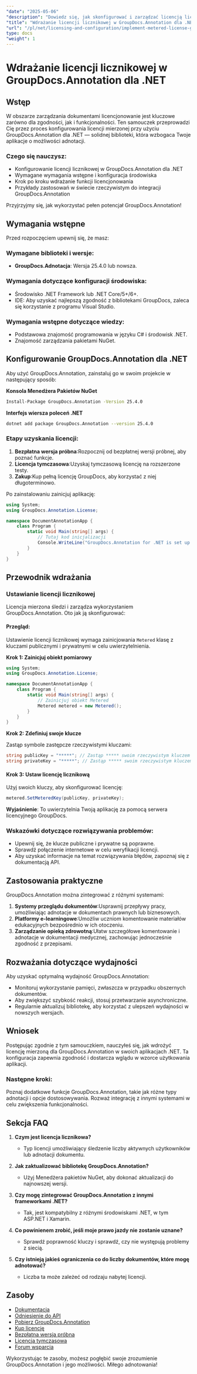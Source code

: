 ```yaml
---
"date": "2025-05-06"
"description": "Dowiedz się, jak skonfigurować i zarządzać licencją licznikową przy użyciu GroupDocs.Annotation dla platformy .NET, zapewniając zgodność z przepisami i optymalną funkcjonalność."
"title": "Wdrażanie licencji licznikowej w GroupDocs.Annotation dla .NET&#58; Kompleksowy przewodnik"
"url": "/pl/net/licensing-and-configuration/implement-metered-license-groupdocs-annotation-net/"
type: docs
"weight": 1
---
```


# Wdrażanie licencji licznikowej w GroupDocs.Annotation dla .NET

## Wstęp

W obszarze zarządzania dokumentami licencjonowanie jest kluczowe zarówno dla zgodności, jak i funkcjonalności. Ten samouczek przeprowadzi Cię przez proces konfigurowania licencji mierzonej przy użyciu GroupDocs.Annotation dla .NET — solidnej biblioteki, która wzbogaca Twoje aplikacje o możliwości adnotacji.

### Czego się nauczysz:
- Konfigurowanie licencji licznikowej w GroupDocs.Annotation dla .NET
- Wymagane wymagania wstępne i konfiguracja środowiska
- Krok po kroku wdrażanie funkcji licencjonowania
- Przykłady zastosowań w świecie rzeczywistym do integracji GroupDocs.Annotation

Przyjrzyjmy się, jak wykorzystać pełen potencjał GroupDocs.Annotation!

## Wymagania wstępne

Przed rozpoczęciem upewnij się, że masz:

### Wymagane biblioteki i wersje:
- **GroupDocs.Adnotacja**: Wersja 25.4.0 lub nowsza.

### Wymagania dotyczące konfiguracji środowiska:
- Środowisko .NET Framework lub .NET Core/5+/6+.
- IDE: Aby uzyskać najlepszą zgodność z bibliotekami GroupDocs, zaleca się korzystanie z programu Visual Studio.

### Wymagania wstępne dotyczące wiedzy:
- Podstawowa znajomość programowania w języku C# i środowisk .NET.
- Znajomość zarządzania pakietami NuGet.

## Konfigurowanie GroupDocs.Annotation dla .NET

Aby użyć GroupDocs.Annotation, zainstaluj go w swoim projekcie w następujący sposób:

**Konsola Menedżera Pakietów NuGet**
```bash
Install-Package GroupDocs.Annotation -Version 25.4.0
```

**Interfejs wiersza poleceń .NET**
```bash
dotnet add package GroupDocs.Annotation --version 25.4.0
```

### Etapy uzyskania licencji:
1. **Bezpłatna wersja próbna**:Rozpocznij od bezpłatnej wersji próbnej, aby poznać funkcje.
2. **Licencja tymczasowa**:Uzyskaj tymczasową licencję na rozszerzone testy.
3. **Zakup**:Kup pełną licencję GroupDocs, aby korzystać z niej długoterminowo.

Po zainstalowaniu zainicjuj aplikację:

```csharp
using System;
using GroupDocs.Annotation.License;

namespace DocumentAnnotationApp {
    class Program {
        static void Main(string[] args) {
            // Tutaj kod inicjalizacji
            Console.WriteLine("GroupDocs.Annotation for .NET is set up!");
        }
    }
}
```

## Przewodnik wdrażania

### Ustawianie licencji licznikowej

Licencja mierzona śledzi i zarządza wykorzystaniem GroupDocs.Annotation. Oto jak ją skonfigurować:

#### Przegląd:
Ustawienie licencji licznikowej wymaga zainicjowania `Metered` klasę z kluczami publicznymi i prywatnymi w celu uwierzytelnienia.

**Krok 1: Zainicjuj obiekt pomiarowy**

```csharp
using System;
using GroupDocs.Annotation.License;

namespace DocumentAnnotationApp {
    class Program {
        static void Main(string[] args) {
            // Zainicjuj obiekt Metered
            Metered metered = new Metered();
        }
    }
}
```

**Krok 2: Zdefiniuj swoje klucze**

Zastąp symbole zastępcze rzeczywistymi kluczami:

```csharp
string publicKey = "*****"; // Zastąp ***** swoim rzeczywistym kluczem publicznym
string privateKey = "*****"; // Zastąp ***** swoim rzeczywistym kluczem prywatnym
```

#### Krok 3: Ustaw licencję licznikową

Użyj swoich kluczy, aby skonfigurować licencję:

```csharp
metered.SetMeteredKey(publicKey, privateKey);
```

**Wyjaśnienie**: To uwierzytelnia Twoją aplikację za pomocą serwera licencyjnego GroupDocs.

### Wskazówki dotyczące rozwiązywania problemów:
- Upewnij się, że klucze publiczne i prywatne są poprawne.
- Sprawdź połączenie internetowe w celu weryfikacji licencji.
- Aby uzyskać informacje na temat rozwiązywania błędów, zapoznaj się z dokumentacją API.

## Zastosowania praktyczne

GroupDocs.Annotation można zintegrować z różnymi systemami:

1. **Systemy przeglądu dokumentów**:Usprawnij przepływy pracy, umożliwiając adnotacje w dokumentach prawnych lub biznesowych.
2. **Platformy e-learningowe**:Umożliw uczniom komentowanie materiałów edukacyjnych bezpośrednio w ich otoczeniu.
3. **Zarządzanie opieką zdrowotną**:Ułatw szczegółowe komentowanie i adnotacje w dokumentacji medycznej, zachowując jednocześnie zgodność z przepisami.

## Rozważania dotyczące wydajności

Aby uzyskać optymalną wydajność GroupDocs.Annotation:
- Monitoruj wykorzystanie pamięci, zwłaszcza w przypadku obszernych dokumentów.
- Aby zwiększyć szybkość reakcji, stosuj przetwarzanie asynchroniczne.
- Regularnie aktualizuj bibliotekę, aby korzystać z ulepszeń wydajności w nowszych wersjach.

## Wniosek

Postępując zgodnie z tym samouczkiem, nauczyłeś się, jak wdrożyć licencję mierzoną dla GroupDocs.Annotation w swoich aplikacjach .NET. Ta konfiguracja zapewnia zgodność i dostarcza wglądu w wzorce użytkowania aplikacji.

### Następne kroki:
Poznaj dodatkowe funkcje GroupDocs.Annotation, takie jak różne typy adnotacji i opcje dostosowywania. Rozważ integrację z innymi systemami w celu zwiększenia funkcjonalności.

## Sekcja FAQ

1. **Czym jest licencja licznikowa?**
   - Typ licencji umożliwiający śledzenie liczby aktywnych użytkowników lub adnotacji dokumentu.

2. **Jak zaktualizować bibliotekę GroupDocs.Annotation?**
   - Użyj Menedżera pakietów NuGet, aby dokonać aktualizacji do najnowszej wersji.

3. **Czy mogę zintegrować GroupDocs.Annotation z innymi frameworkami .NET?**
   - Tak, jest kompatybilny z różnymi środowiskami .NET, w tym ASP.NET i Xamarin.

4. **Co powinienem zrobić, jeśli moje prawo jazdy nie zostanie uznane?**
   - Sprawdź poprawność kluczy i sprawdź, czy nie występują problemy z siecią.

5. **Czy istnieją jakieś ograniczenia co do liczby dokumentów, które mogę adnotować?**
   - Liczba ta może zależeć od rodzaju nabytej licencji.

## Zasoby
- [Dokumentacja](https://docs.groupdocs.com/annotation/net/)
- [Odniesienie do API](https://reference.groupdocs.com/annotation/net/)
- [Pobierz GroupDocs.Annotation](https://releases.groupdocs.com/annotation/net/)
- [Kup licencję](https://purchase.groupdocs.com/buy)
- [Bezpłatna wersja próbna](https://releases.groupdocs.com/annotation/net/)
- [Licencja tymczasowa](https://purchase.groupdocs.com/temporary-license/)
- [Forum wsparcia](https://forum.groupdocs.com/c/annotation/)

Wykorzystując te zasoby, możesz pogłębić swoje zrozumienie GroupDocs.Annotation i jego możliwości. Miłego adnotowania!